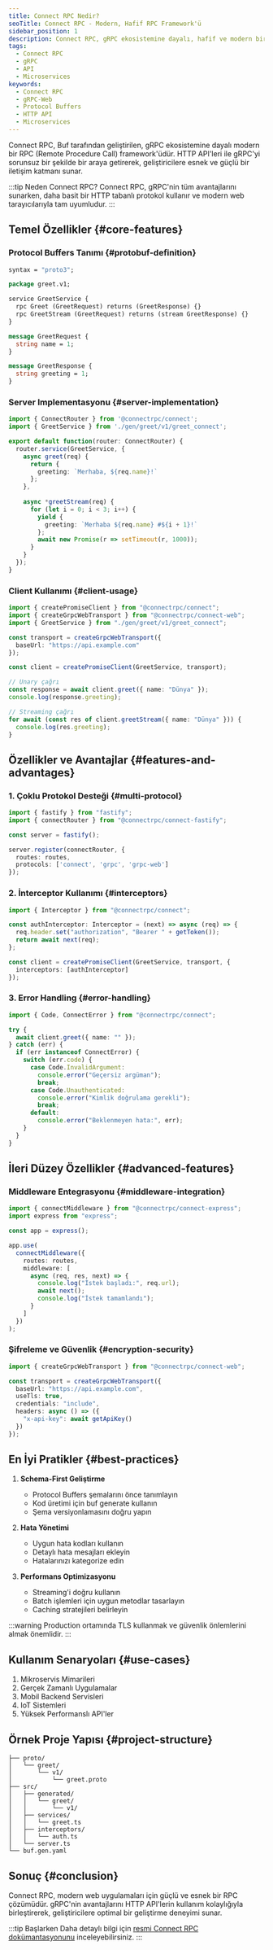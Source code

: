 ```yaml
---
title: Connect RPC Nedir?
seoTitle: Connect RPC - Modern, Hafif RPC Framework'ü
sidebar_position: 1
description: Connect RPC, gRPC ekosistemine dayalı, hafif ve modern bir RPC framework'üdür. HTTP API'lerini gRPC ile birlikte kullanmanıza olanak tanır.
tags:
  - Connect RPC
  - gRPC
  - API
  - Microservices
keywords:
  - Connect RPC
  - gRPC-Web
  - Protocol Buffers
  - HTTP API
  - Microservices
---
```



Connect RPC, Buf tarafından geliştirilen, gRPC ekosistemine dayalı modern bir RPC (Remote Procedure Call) framework'üdür. HTTP API'leri ile gRPC'yi sorunsuz bir şekilde bir araya getirerek, geliştiricilere esnek ve güçlü bir iletişim katmanı sunar.

:::tip Neden Connect RPC?
Connect RPC, gRPC'nin tüm avantajlarını sunarken, daha basit bir HTTP tabanlı protokol kullanır ve modern web tarayıcılarıyla tam uyumludur.
:::

## Temel Özellikler {#core-features}

### Protocol Buffers Tanımı {#protobuf-definition}

```protobuf
syntax = "proto3";

package greet.v1;

service GreetService {
  rpc Greet (GreetRequest) returns (GreetResponse) {}
  rpc GreetStream (GreetRequest) returns (stream GreetResponse) {}
}

message GreetRequest {
  string name = 1;
}

message GreetResponse {
  string greeting = 1;
}
```

### Server Implementasyonu {#server-implementation}

```typescript
import { ConnectRouter } from '@connectrpc/connect';
import { GreetService } from './gen/greet/v1/greet_connect';

export default function(router: ConnectRouter) {
  router.service(GreetService, {
    async greet(req) {
      return {
        greeting: `Merhaba, ${req.name}!`
      };
    },
    
    async *greetStream(req) {
      for (let i = 0; i < 3; i++) {
        yield {
          greeting: `Merhaba ${req.name} #${i + 1}!`
        };
        await new Promise(r => setTimeout(r, 1000));
      }
    }
  });
}
```

### Client Kullanımı {#client-usage}

```typescript
import { createPromiseClient } from "@connectrpc/connect";
import { createGrpcWebTransport } from "@connectrpc/connect-web";
import { GreetService } from "./gen/greet/v1/greet_connect";

const transport = createGrpcWebTransport({
  baseUrl: "https://api.example.com"
});

const client = createPromiseClient(GreetService, transport);

// Unary çağrı
const response = await client.greet({ name: "Dünya" });
console.log(response.greeting);

// Streaming çağrı
for await (const res of client.greetStream({ name: "Dünya" })) {
  console.log(res.greeting);
}
```

## Özellikler ve Avantajlar {#features-and-advantages}

### 1. Çoklu Protokol Desteği {#multi-protocol}

```typescript
import { fastify } from "fastify";
import { connectRouter } from "@connectrpc/connect-fastify";

const server = fastify();

server.register(connectRouter, {
  routes: routes,
  protocols: ['connect', 'grpc', 'grpc-web']
});
```

### 2. İnterceptor Kullanımı {#interceptors}

```typescript
import { Interceptor } from "@connectrpc/connect";

const authInterceptor: Interceptor = (next) => async (req) => {
  req.header.set("authorization", "Bearer " + getToken());
  return await next(req);
};

const client = createPromiseClient(GreetService, transport, {
  interceptors: [authInterceptor]
});
```

### 3. Error Handling {#error-handling}

```typescript
import { Code, ConnectError } from "@connectrpc/connect";

try {
  await client.greet({ name: "" });
} catch (err) {
  if (err instanceof ConnectError) {
    switch (err.code) {
      case Code.InvalidArgument:
        console.error("Geçersiz argüman");
        break;
      case Code.Unauthenticated:
        console.error("Kimlik doğrulama gerekli");
        break;
      default:
        console.error("Beklenmeyen hata:", err);
    }
  }
}
```

## İleri Düzey Özellikler {#advanced-features}

### Middleware Entegrasyonu {#middleware-integration}

```typescript
import { connectMiddleware } from "@connectrpc/connect-express";
import express from "express";

const app = express();

app.use(
  connectMiddleware({
    routes: routes,
    middleware: [
      async (req, res, next) => {
        console.log("İstek başladı:", req.url);
        await next();
        console.log("İstek tamamlandı");
      }
    ]
  })
);
```

### Şifreleme ve Güvenlik {#encryption-security}

```typescript
import { createGrpcWebTransport } from "@connectrpc/connect-web";

const transport = createGrpcWebTransport({
  baseUrl: "https://api.example.com",
  useTls: true,
  credentials: "include",
  headers: async () => ({
    "x-api-key": await getApiKey()
  })
});
```

## En İyi Pratikler {#best-practices}

1. **Schema-First Geliştirme**
   - Protocol Buffers şemalarını önce tanımlayın
   - Kod üretimi için buf generate kullanın
   - Şema versiyonlamasını doğru yapın

2. **Hata Yönetimi**
   - Uygun hata kodları kullanın
   - Detaylı hata mesajları ekleyin
   - Hatalarınızı kategorize edin

3. **Performans Optimizasyonu**
   - Streaming'i doğru kullanın
   - Batch işlemleri için uygun metodlar tasarlayın
   - Caching stratejileri belirleyin

:::warning
Production ortamında TLS kullanmak ve güvenlik önlemlerini almak önemlidir.
:::

## Kullanım Senaryoları {#use-cases}

1. Mikroservis Mimarileri
2. Gerçek Zamanlı Uygulamalar
3. Mobil Backend Servisleri
4. IoT Sistemleri
5. Yüksek Performanslı API'ler

## Örnek Proje Yapısı {#project-structure}

```
├── proto/
│   └── greet/
│       └── v1/
│           └── greet.proto
├── src/
│   ├── generated/
│   │   └── greet/
│   │       └── v1/
│   ├── services/
│   │   └── greet.ts
│   ├── interceptors/
│   │   └── auth.ts
│   └── server.ts
└── buf.gen.yaml
```

## Sonuç {#conclusion}

Connect RPC, modern web uygulamaları için güçlü ve esnek bir RPC çözümüdür. gRPC'nin avantajlarını HTTP API'lerin kullanım kolaylığıyla birleştirerek, geliştiricilere optimal bir geliştirme deneyimi sunar.

:::tip Başlarken
Daha detaylı bilgi için [resmi Connect RPC dokümantasyonunu](https://connectrpc.com/) inceleyebilirsiniz.
:::